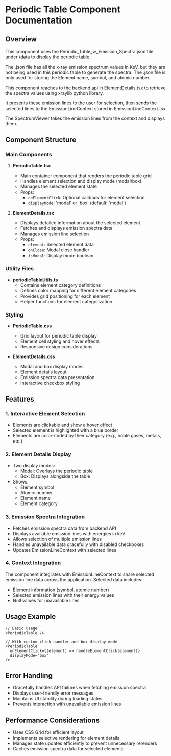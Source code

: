 # Periodic Table Component Documentation

## Overview
This component uses the Periodic_Table_w_Emission_Spectra.json file under /data to display the periodic table. 

The .json file has all the x-ray emission spectrum values in KeV, but they are not being used in this periodic table to generate the spectra. 
The .json file is only used for storing the Element name, symbol, and atomic number.

This component reaches to the backend api in ElementDetails.tsx to retrieve the spectra values using xraylib python library. 

It presents these emission lines to the user for selection, then sends the selected lines to the EmissionLineContext stored in EmissionLineContext.tsx

The SpectrumViewer takes the emission lines from the context and displays them.

## Component Structure

### Main Components
1. **PeriodicTable.tsx**
   - Main container component that renders the periodic table grid
   - Handles element selection and display mode (modal/box)
   - Manages the selected element state
   - Props:
     - `onElementClick`: Optional callback for element selection
     - `displayMode`: 'modal' or 'box' (default: 'modal')

2. **ElementDetails.tsx**
   - Displays detailed information about the selected element
   - Fetches and displays emission spectra data
   - Manages emission line selection
   - Props:
     - `element`: Selected element data
     - `onClose`: Modal close handler
     - `isModal`: Display mode boolean

### Utility Files
- **periodicTableUtils.ts**
  - Contains element category definitions
  - Defines color mapping for different element categories
  - Provides grid positioning for each element
  - Helper functions for element categorization

### Styling
- **PeriodicTable.css**
  - Grid layout for periodic table display
  - Element cell styling and hover effects
  - Responsive design considerations

- **ElementDetails.css**
  - Modal and box display modes
  - Element details layout
  - Emission spectra data presentation
  - Interactive checkbox styling

## Features

### 1. Interactive Element Selection
- Elements are clickable and show a hover effect
- Selected element is highlighted with a blue border
- Elements are color-coded by their category (e.g., noble gases, metals, etc.)

### 2. Element Details Display
- Two display modes:
  - Modal: Overlays the periodic table
  - Box: Displays alongside the table
- Shows:
  - Element symbol
  - Atomic number
  - Element name
  - Element category

### 3. Emission Spectra Integration
- Fetches emission spectra data from backend API
- Displays available emission lines with energies in keV
- Allows selection of multiple emission lines
- Handles unavailable data gracefully with disabled checkboxes
- Updates EmissionLineContext with selected lines

### 4. Context Integration
The component integrates with EmissionLineContext to share selected emission line data across the application. Selected data includes:
- Element information (symbol, atomic number)
- Selected emission lines with their energy values
- Null values for unavailable lines

## Usage Example
```tsx
// Basic usage
<PeriodicTable />

// With custom click handler and box display mode
<PeriodicTable 
  onElementClick={(element) => handleElementClick(element)}
  displayMode="box"
/>
```

## Error Handling
- Gracefully handles API failures when fetching emission spectra
- Displays user-friendly error messages
- Maintains UI stability during loading states
- Prevents interaction with unavailable emission lines

## Performance Considerations
- Uses CSS Grid for efficient layout
- Implements selective rendering for element details
- Manages state updates efficiently to prevent unnecessary rerenders
- Caches emission spectra data for selected elements